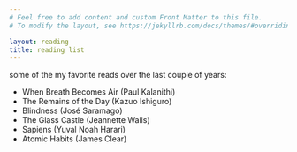 ```yaml
---
# Feel free to add content and custom Front Matter to this file.
# To modify the layout, see https://jekyllrb.com/docs/themes/#overriding-theme-defaults

layout: reading
title: reading list
---
```

some of the my favorite reads over the last couple of years:
- When Breath Becomes Air (Paul Kalanithi)
- The Remains of the Day (Kazuo Ishiguro)
- Blindness (José Saramago)
- The Glass Castle (Jeannette Walls)
- Sapiens (Yuval Noah Harari)
- Atomic Habits (James Clear)

